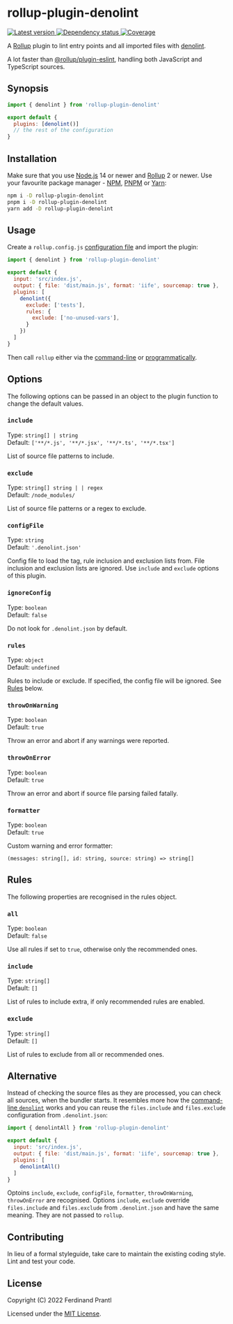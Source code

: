 # rollup-plugin-denolint

[![Latest version](https://img.shields.io/npm/v/rollup-plugin-denolint)
 ![Dependency status](https://img.shields.io/librariesio/release/npm/rollup-plugin-denolint)
](https://www.npmjs.com/package/rollup-plugin-denolint)
[![Coverage](https://codecov.io/gh/prantlf/rollup-plugin-denolint/branch/master/graph/badge.svg)](https://codecov.io/gh/prantlf/rollup-plugin-denolint)

A [Rollup] plugin to lint entry points and all imported files with [denolint].

A lot faster than [@rollup/plugin-eslint], handling both JavaScript and TypeScript sources.

## Synopsis

```js
import { denolint } from 'rollup-plugin-denolint'

export default {
  plugins: [denolint()]
  // the rest of the configuration
}
```

## Installation

Make sure that you use [Node.js] 14 or newer and [Rollup] 2 or newer. Use your favourite package manager - [NPM], [PNPM] or [Yarn]:

```sh
npm i -D rollup-plugin-denolint
pnpm i -D rollup-plugin-denolint
yarn add -D rollup-plugin-denolint
```

## Usage

Create a `rollup.config.js` [configuration file] and import the plugin:

```js
import { denolint } from 'rollup-plugin-denolint'

export default {
  input: 'src/index.js',
  output: { file: 'dist/main.js', format: 'iife', sourcemap: true },
  plugins: [
    denolint({
      exclude: ['tests'],
      rules: {
        exclude: ['no-unused-vars'],
      }
    })
  ]
}
```

Then call `rollup` either via the [command-line] or [programmatically].

## Options

The following options can be passed in an object to the plugin function to change the default values.

### `include`

Type: `string[] | string`<br>
Default: `['**/*.js', '**/*.jsx', '**/*.ts', '**/*.tsx']`

List of source file patterns to include.

### `exclude`

Type: `string[] string | | regex`<br>
Default: `/node_modules/`

List of source file patterns or a regex to exclude.

### `configFile`

Type: `string`<br>
Default: `'.denolint.json'`

Config file to load the tag, rule inclusion and exclusion lists from. File inclusion and exclusion lists are ignored. Use `include` and `exclude` options of this plugin.

### `ignoreConfig`

Type: `boolean`<br>
Default: `false`

Do not look for `.denolint.json` by default.

### `rules`

Type: `object`<br>
Default: `undefined`

Rules to include or exclude. If specified, the config file will be ignored. See [Rules](#rules) below.

### `throwOnWarning`

Type: `boolean`<br>
Default: `true`

Throw an error and abort if any warnings were reported.

### `throwOnError`

Type: `boolean`<br>
Default: `true`

Throw an error and abort if source file parsing failed fatally.

### `formatter`

Type: `boolean`<br>
Default: `true`

Custom warning and error formatter:

    (messages: string[], id: string, source: string) => string[]

## Rules

The following properties are recognised in the rules object.

### `all`

Type: `boolean`<br>
Default: `false`

Use all rules if set to `true`, otherwise only the recommended ones.

### `include`

Type: `string[]`<br>
Default: `[]`

List of rules to include extra, if only recommended rules are enabled.

### `exclude`

Type: `string[]`<br>
Default: `[]`

List of rules to exclude from all or recommended ones.

## Alternative

Instead of checking the source files as they are processed, you can check all sources, when the bundler starts. It resembles more how the [command-line `denolint`] works and you can reuse the `files.include` and `files.exclude` configuration from `.denolint.json`:

```js
import { denolintAll } from 'rollup-plugin-denolint'

export default {
  input: 'src/index.js',
  output: { file: 'dist/main.js', format: 'iife', sourcemap: true },
  plugins: [
    denolintAll()
  ]
}
```

Optoins `include`, `exclude`, `configFile`, `formatter`, `throwOnWarning`, `throwOnError` are recognised. Options `include`, `exclude` override `files.include` and `files.exclude` from `.denolint.json` and have the same meaning. They are not passed to `rollup`.

## Contributing

In lieu of a formal styleguide, take care to maintain the existing coding style. Lint and test your code.

## License

Copyright (C) 2022 Ferdinand Prantl

Licensed under the [MIT License].

[MIT License]: http://en.wikipedia.org/wiki/MIT_License
[Rollup]: https://rollupjs.org/
[denolint]: https://github.com/prantlf/denolint/tree/master/packages/libdenolint#readme
[@rollup/plugin-eslint]: https://github.com/rollup/plugins/tree/master/packages/eslint#readme
[Node.js]: https://nodejs.org/
[NPM]: https://www.npmjs.com/
[PNPM]: https://pnpm.io/
[Yarn]: https://yarnpkg.com/
[configuration file]: https://www.rollupjs.org/guide/en/#configuration-files
[command-line]: https://www.rollupjs.org/guide/en/#command-line-reference
[programmatically]: https://www.rollupjs.org/guide/en/#javascript-api
[command-line `denolint`]: https://github.com/prantlf/denolint/tree/master/packages/denolint#readme
